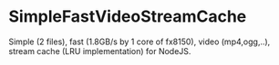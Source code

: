 # SimpleFastVideoStreamCache
Simple (2 files), fast (1.8GB/s by 1 core of fx8150), video (mp4,ogg,..), stream cache (LRU implementation) for NodeJS.
